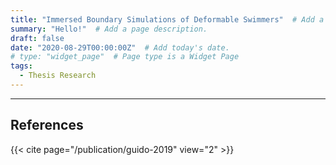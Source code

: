 ```yaml
---
title: "Immersed Boundary Simulations of Deformable Swimmers"  # Add a page title.
summary: "Hello!"  # Add a page description.
draft: false
date: "2020-08-29T00:00:00Z"  # Add today's date.
# type: "widget_page"  # Page type is a Widget Page
tags:
  - Thesis Research
---
```


---
## References
{{< cite page="/publication/guido-2019" view="2" >}}
